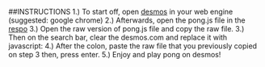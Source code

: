 ##INSTRUCTIONS
1.) To start off, open [desmos](desmos.com) in your web engine (suggested: google chrome)
2.) Afterwards, open the pong.js file in the [respo](https://github.com/JacovJS/Despong)
3.) Open the raw version of pong.js file and copy the raw file.
3.) Then on the search bar, clear the desmos.com and replace it with javascript:
4.) After the colon, paste the raw file that you previously copied on step 3 then, press enter.
5.) Enjoy and play pong on desmos!
